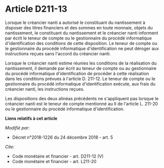 # Article D211-13

Lorsque le créancier nanti a autorisé le constituant du nantissement à disposer des titres financiers et des sommes en toute
monnaie, objets du nantissement, le constituant du nantissement et le créancier nanti informent par écrit le teneur de compte
ou le gestionnaire du procédé informatique d'identification des conditions de cette disposition. Le teneur de compte ou le
gestionnaire du procédé informatique d'identification ne peut déroger aux instructions reçues sans l'accord du créancier
nanti. 

Lorsque le créancier nanti estime réunies les conditions de la réalisation du nantissement, il demande par écrit au teneur de
compte ou au gestionnaire du procédé informatique d'identification de procéder à cette réalisation dans les conditions
prévues à l'article D. 211-12. Le teneur de compte ou le gestionnaire du procédé informatique d'identification exécute, aux
frais du créancier nanti, les instructions reçues. 

Les dispositions des deux alinéas précédents ne s'appliquent pas lorsque le créancier nanti est le teneur de compte mentionné
au II de l'article L. 211-20 ou le gestionnaire du procédé informatique d'identification.

**Liens relatifs à cet article**

_Modifié par_:

  - Décret n°2018-1226 du 24 décembre 2018 - art. 5

_Cite_:

  - Code monétaire et financier - art. D211-12 (V)
  - Code monétaire et financier - art. L211-20
